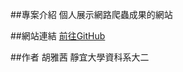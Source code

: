  ##專案介紹
個人展示網路爬蟲成果的網站



 ##網站連結
[前往GitHub](https://hcccyyy.github.io/hcy.github.io/#)


 ##作者
胡雅茜 靜宜大學資科系大二
